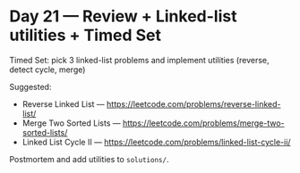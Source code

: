 # Day 21 — Review + Linked-list utilities + Timed Set

Timed Set: pick 3 linked-list problems and implement utilities (reverse, detect cycle, merge)

Suggested:
- Reverse Linked List — https://leetcode.com/problems/reverse-linked-list/
- Merge Two Sorted Lists — https://leetcode.com/problems/merge-two-sorted-lists/
- Linked List Cycle II — https://leetcode.com/problems/linked-list-cycle-ii/

Postmortem and add utilities to `solutions/`.

